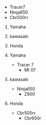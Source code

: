 - Tracer7
- Ninja650
- Cbr500rr
1. Yamaha
1. kawasaki
1. Honda

1. Yamaha
    - Tracer 7
        - Mt 07
1. kawasaki
    - Ninja650
        - Z900
1. Honda
    - Cbr500rr
        - Cbr600r
